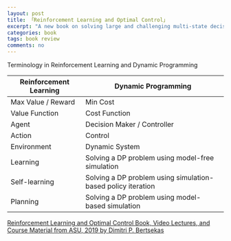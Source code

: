 ```yaml
---
layout: post
title: 「Reinforcement Learning and Optimal Control」
excerpt: "A new book on solving large and challenging multi-state decision problems."
categories: book
tags: book review
comments: no
---
```


Terminology in Reinforcement Learning and Dynamic Programming

| Reinforcement Learning | Dynamic Programming |
| -- | -- |
| Max Value / Reward | Min Cost |
| Value Function | Cost Function |
| Agent | Decision Maker / Controller |
| Action | Control |
| Environment | Dynamic System |
| Learning | Solving a DP problem using model-free simulation |
| Self-learning | Solving a DP problem using simulation-based policy iteration |
| Planning | Solving a DP problem using model-based simulation |

[Reinforcement Learning and Optimal Control Book, Video Lectures, and Course Material from ASU, 2019 by Dimitri P. Bertsekas](https://web.mit.edu/dimitrib/www/RLbook.html)
